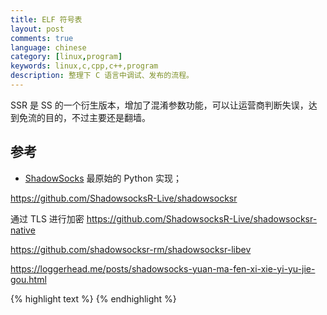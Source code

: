 ```yaml
---
title: ELF 符号表
layout: post
comments: true
language: chinese
category: [linux,program]
keywords: linux,c,cpp,c++,program
description: 整理下 C 语言中调试、发布的流程。
---
```



<!-- more -->

SSR 是 SS 的一个衍生版本，增加了混淆参数功能，可以让运营商判断失误，达到免流的目的，不过主要还是翻墙。

## 参考

* [ShadowSocks](https://github.com/shadowsocks/shadowsocks/tree/master) 最原始的 Python 实现；


https://github.com/ShadowsocksR-Live/shadowsocksr

通过 TLS 进行加密
https://github.com/ShadowsocksR-Live/shadowsocksr-native


https://github.com/shadowsocksr-rm/shadowsocksr-libev


https://loggerhead.me/posts/shadowsocks-yuan-ma-fen-xi-xie-yi-yu-jie-gou.html

{% highlight text %}
{% endhighlight %}
